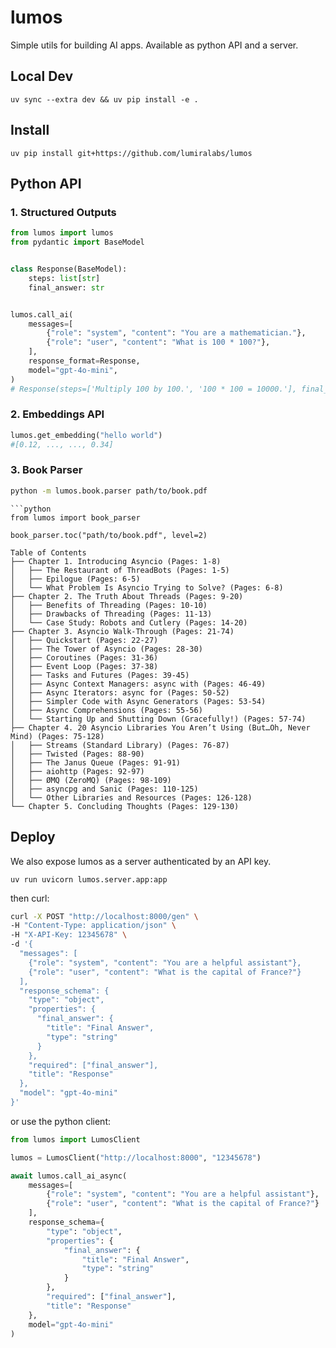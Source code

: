 # lumos
Simple utils for building AI apps. Available as python API and a server.

## Local Dev
```
uv sync --extra dev && uv pip install -e .
```

## Install
```
uv pip install git+https://github.com/lumiralabs/lumos
```


## Python API

### 1. Structured Outputs
```python
from lumos import lumos
from pydantic import BaseModel


class Response(BaseModel):
    steps: list[str]
    final_answer: str


lumos.call_ai(
    messages=[
        {"role": "system", "content": "You are a mathematician."},
        {"role": "user", "content": "What is 100 * 100?"},
    ],
    response_format=Response,
    model="gpt-4o-mini",
)
# Response(steps=['Multiply 100 by 100.', '100 * 100 = 10000.'], final_answer='10000')
```

### 2. Embeddings API
```python
lumos.get_embedding("hello world")
#[0.12, ..., ..., 0.34]
```

### 3. Book Parser
```bash
python -m lumos.book.parser path/to/book.pdf
```
```
```python
from lumos import book_parser

book_parser.toc("path/to/book.pdf", level=2)
```
```
Table of Contents
├── Chapter 1. Introducing Asyncio (Pages: 1-8)
│   ├── The Restaurant of ThreadBots (Pages: 1-5)
│   ├── Epilogue (Pages: 6-5)
│   └── What Problem Is Asyncio Trying to Solve? (Pages: 6-8)
├── Chapter 2. The Truth About Threads (Pages: 9-20)
│   ├── Benefits of Threading (Pages: 10-10)
│   ├── Drawbacks of Threading (Pages: 11-13)
│   └── Case Study: Robots and Cutlery (Pages: 14-20)
├── Chapter 3. Asyncio Walk-Through (Pages: 21-74)
│   ├── Quickstart (Pages: 22-27)
│   ├── The Tower of Asyncio (Pages: 28-30)
│   ├── Coroutines (Pages: 31-36)
│   ├── Event Loop (Pages: 37-38)
│   ├── Tasks and Futures (Pages: 39-45)
│   ├── Async Context Managers: async with (Pages: 46-49)
│   ├── Async Iterators: async for (Pages: 50-52)
│   ├── Simpler Code with Async Generators (Pages: 53-54)
│   ├── Async Comprehensions (Pages: 55-56)
│   └── Starting Up and Shutting Down (Gracefully!) (Pages: 57-74)
├── Chapter 4. 20 Asyncio Libraries You Aren’t Using (But…Oh, Never Mind) (Pages: 75-128)
│   ├── Streams (Standard Library) (Pages: 76-87)
│   ├── Twisted (Pages: 88-90)
│   ├── The Janus Queue (Pages: 91-91)
│   ├── aiohttp (Pages: 92-97)
│   ├── ØMQ (ZeroMQ) (Pages: 98-109)
│   ├── asyncpg and Sanic (Pages: 110-125)
│   └── Other Libraries and Resources (Pages: 126-128)
└── Chapter 5. Concluding Thoughts (Pages: 129-130)
```


## Deploy 
We also expose lumos as a server authenticated by an API key.
```
uv run uvicorn lumos.server.app:app
```
then curl:
```bash
curl -X POST "http://localhost:8000/gen" \
-H "Content-Type: application/json" \
-H "X-API-Key: 12345678" \
-d '{
  "messages": [
    {"role": "system", "content": "You are a helpful assistant"},
    {"role": "user", "content": "What is the capital of France?"}
  ],
  "response_schema": {
    "type": "object",
    "properties": {
      "final_answer": {
        "title": "Final Answer",
        "type": "string"
      }
    },
    "required": ["final_answer"],
    "title": "Response"
  },
  "model": "gpt-4o-mini"
}'
```

or use the python client:
```python
from lumos import LumosClient

lumos = LumosClient("http://localhost:8000", "12345678")

await lumos.call_ai_async(
    messages=[
        {"role": "system", "content": "You are a helpful assistant"},
        {"role": "user", "content": "What is the capital of France?"}
    ],
    response_schema={
        "type": "object",
        "properties": {
            "final_answer": {
                "title": "Final Answer",
                "type": "string"
            }
        },
        "required": ["final_answer"],
        "title": "Response"
    },
    model="gpt-4o-mini"
)
```